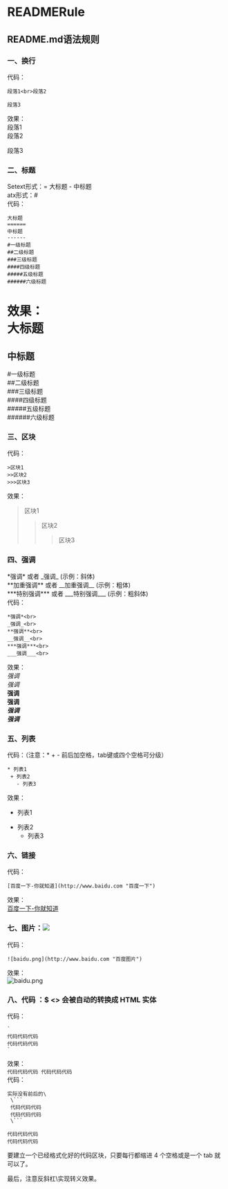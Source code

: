 # READMERule
## README.md语法规则
### 一、换行
代码：<br>
```
段落1<br>段落2

段落3
```
效果：<br>
段落1<br>
段落2

段落3

### 二、标题
Setext形式：= 大标题  - 中标题<br>
atx形式：#<br>
代码：<br>
```
大标题
======
中标题
------
#一级标题  
##二级标题  
###三级标题  
####四级标题  
#####五级标题  
######六级标题 
```
效果：<br>
大标题
======
中标题
------
#一级标题  
##二级标题  
###三级标题  
####四级标题  
#####五级标题  
######六级标题 

### 三、区块
代码：<br>
```区块
>区块1
>>区块2
>>>区块3
```
效果：<br>
>区块1
>>区块2
>>>区块3

### 四、强调
\*强调\* 或者 \_强调\_  (示例：斜体)<br>
\*\*加重强调\*\* 或者 \_\_加重强调\_\_ (示例：粗体)<br>
\*\*\*特别强调\*\*\* 或者 \_\_\_特别强调\_\_\_ (示例：粗斜体)<br>
代码：
```
*强调*<br>
_强调_<br>
**强调**<br>
__强调__<br>
***强调***<br>
___强调___<br>
```
效果：<br>
*强调*<br>
_强调_<br>
**强调**<br>
__强调__<br>
***强调***<br>
___强调___<br>

### 五、列表
代码：（注意：* + - 前后加空格，tab键或四个空格可分级）
```
* 列表1
 + 列表2
   - 列表3
```
效果：<br>
* 列表1
 + 列表2
   - 列表3

### 六、链接
代码：
```
[百度一下-你就知道](http://www.baidu.com "百度一下")
```
效果：<br>
[百度一下-你就知道](http://www.baidu.com "百度一下")

### 七、图片：![]( "title")
代码：
```
![baidu.png](http://www.baidu.com "百度图片")
```
效果：<br>
![baidu.png](http://www.baidu.com "百度图片")

### 八、代码 ：$ <> 会被自动的转换成 HTML 实体
代码：
```
`
代码代码代码
代码代码代码
`
```
效果：<br>
`
代码代码代码
代码代码代码
`
<br>
代码：
```
实际没有前后的\
 \```
 代码代码代码
 代码代码代码
 \```
```
```
代码代码代码
代码代码代码
```
要建立一个已经格式化好的代码区块，只要每行都缩进 4 个空格或是一个 tab 就可以了。

最后，注意反斜杠\实现转义效果。
